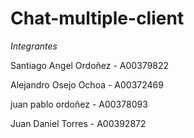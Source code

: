 # Chat-multiple-client

*Integrantes*

Santiago Angel Ordoñez - A00379822

Alejandro Osejo Ochoa - A00372469

juan pablo ordoñez - A00378093

Juan Daniel Torres - A00392872
